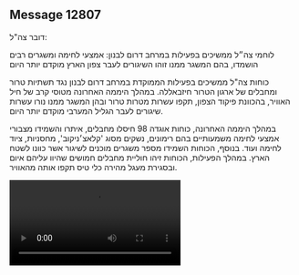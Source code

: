 ## Message 12807

דובר צה"ל:

לוחמי צה״ל ממשיכים בפעילות במרחב דרום לבנון: אמצעי לחימה ומשגרים רבים הושמדו, בהם המשגר ממנו זוהו השיגורים לעבר צפון הארץ מוקדם יותר היום

כוחות צה"ל ממשיכים בפעילות הממוקדת במרחב דרום לבנון נגד תשתיות טרור ומחבלים של ארגון הטרור חיזבאללה.
במהלך היממה האחרונה מטוסי קרב של חיל האוויר, בהכוונת פיקוד הצפון, תקפו עשרות מטרות טרור ובהן המשגר ממנו נורו עשרות שיגורים לעבר הגליל המערבי מוקדם יותר היום.

במהלך היממה האחרונה, כוחות אוגדה 98 חיסלו מחבלים, איתרו והשמידו מצבורי אמצעי לחימה משמעותיים בהם רימונים, נשקים מסוג 'קלאצ׳ניקוב', מחסניות, ציוד לחימה ועוד.  בנוסף, הכוחות השמידו מספר משגרים מוכנים לשיגור אשר כוונו לשטח הארץ. במהלך הפעילות, הכוחות זיהו חוליית מחבלים חמושים שהיוו עליהם איום ובסגירת מעגל מהירה כלי טיס תקפו אותה מהאוויר.

![Video](https://data.iron-swords.co.il/2024/October/20/https://data.iron-swords.co.il/2024/October/20/12807/12807_media.mp4)
